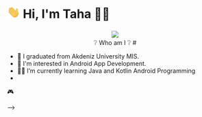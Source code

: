# <img src="https://raw.githubusercontent.com/ABSphreak/ABSphreak/master/gifs/Hi.gif" width="30px"> Hi, I'm Taha 👨‍💻 

### 
<p align = "center">
    <img src='https://user-images.githubusercontent.com/50106187/132529909-66968418-fd4d-410d-8e45-b8ab2bd5cdbd.gif' height='180'>
</div>
<br/>
❔ Who am I ❔ 
#


- 📖 I graduated from Akdeniz University MIS.
- 🤔 I'm interested in Android App Development.
- 🚴‍♂️ I’m currently learning Java and Kotlin Android Programming 
- 

🎮 

-->
